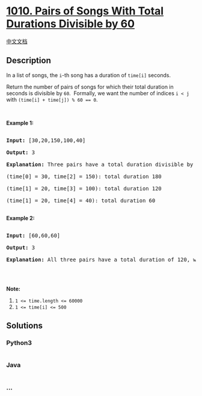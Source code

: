 # [1010. Pairs of Songs With Total Durations Divisible by 60](https://leetcode.com/problems/pairs-of-songs-with-total-durations-divisible-by-60)

[中文文档](/solution/1000-1099/1010.Pairs%20of%20Songs%20With%20Total%20Durations%20Divisible%20by%2060/README.md)

## Description

<p>In a list of songs, the <code>i</code>-th&nbsp;song has a duration of&nbsp;<code>time[i]</code> seconds.&nbsp;</p>

<p>Return the number of pairs of songs for which their total&nbsp;duration in seconds is divisible by <code>60</code>.&nbsp; Formally, we want the number of&nbsp;indices <code>i &lt; j</code> with <code>(time[i] + time[j]) % 60 == 0</code>.</p>

<p>&nbsp;</p>

<p><strong>Example 1:</strong></p>

<pre>

<strong>Input: </strong><span id="example-input-1-1">[30,20,150,100,40]</span>

<strong>Output: </strong><span id="example-output-1">3</span>

<strong>Explanation: </strong>Three pairs have a total duration divisible by 60:

(time[0] = 30, time[2] = 150): total duration 180

(time[1] = 20, time[3] = 100): total duration 120

(time[1] = 20, time[4] = 40): total duration 60

</pre>

<div>

<p><strong>Example 2:</strong></p>

<pre>

<strong>Input: </strong><span id="example-input-2-1">[60,60,60]</span>

<strong>Output: </strong><span id="example-output-2">3</span>

<strong>Explanation: </strong>All three pairs have a total duration of 120, which is divisible by 60.

</pre>

</div>

<p>&nbsp;</p>

<p><strong>Note:</strong></p>

<ol>
    <li><code>1 &lt;= time.length &lt;= 60000</code></li>
    <li><code>1 &lt;= time[i] &lt;= 500</code></li>
</ol>

## Solutions

<!-- tabs:start -->

### **Python3**

```python

```

### **Java**

```java

```

### **...**

```

```

<!-- tabs:end -->
<!-- tabs:end -->
